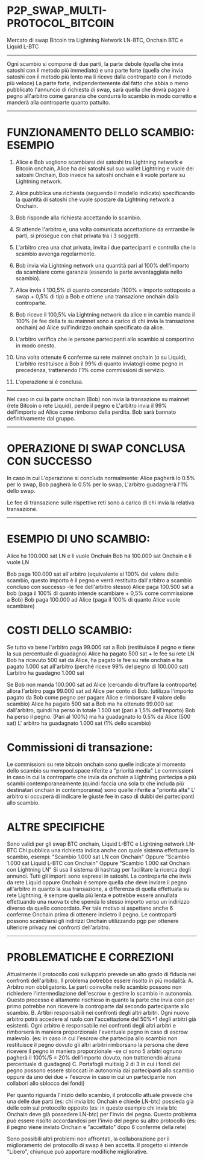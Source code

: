 # P2P_SWAP_MULTI-PROTOCOL_BITCOIN

Mercato di swap Bitcoin tra
Lightning Network LN-BTC, Onchain BTC e Liquid L-BTC
***
Ogni scambio si compone di due parti, la parte debole (quella che invia satoshi con il metodo più immediato) e una parte forte (quella che invia satoshi con il metodo più lento ma li riceve dalla controparte con il metodo più veloce)
La parte forte, indipendentemente dal fatto che abbia o meno pubblicato l'annuncio di richiesta di swap, sarà quella che dovrà pagare il pegno all'arbitro come garanzia che condurrà lo scambio in modo corretto e manderà alla controparte quanto pattuito.
***

# FUNZIONAMENTO DELLO SCAMBIO: ESEMPIO
1. Alice e Bob vogliono scambiarsi dei satoshi tra Lightning network e Bitcoin onchain, Alice ha dei satoshi sul suo wallet Lightning e vuole dei satoshi Onchain, Bob invece ha satoshi onchain e li vuole portare su Lightning network.

2. Alice pubblica una richiesta (seguendo il modello indicato) specificando la quantità di satoshi che vuole spostare da Lightning network a Onchain.

3. Bob risponde alla richiesta accettando lo scambio.

4. Si attende l'arbitro e, una volta comunicata accettazione da entrambe le parti, si prosegue con chat privata tra i 3 soggetti.

5. L'arbitro crea una chat privata, invita i due partecipanti e controlla che lo scambio avvenga regolarmente.

6. Bob invia via Lightning network una quantità pari al 100% dell'importo da scambiare come garanzia (essendo la parte avvantaggiata nello scambio).

7. Alice invia il 100,5% di quanto concordato (100% = importo sottoposto a swap + 0,5% di tip) a Bob e ottiene una transazione onchain dalla controparte.

8. Bob riceve il 100,5% via Lightning network da alice e in cambio manda il 100% (le fee della tx su mainnet sono a carico di chi invia la transazione onchain) ad Alice sull'indirizzo onchain specificato da alice.

9. L'arbitro verifica che le persone partecipanti allo scambio si comportino in modo onesto.

10. Una volta ottenute 6 conferme su rete mainnet onchain (o su Liquid), L'arbitro restituisce a Bob il 99% di quanto inviatogli come pegno in precedenza, trattenendo l'1% come commissioni di servizio.

11. L'operazione si é conclusa.

***
Nel caso in cui la parte onchain (Bob) non invia la transazione su mainnet (rete Bitcoin o rete Liquid), perde il pegno e L'arbitro invia il 99% dell'importo ad Alice come rimborso della perdita. Bob sarà bannato definitivamente dal gruppo.
***

# OPERAZIONE DI SWAP CONCLUSA CON SUCCESSO
In caso in cui L'operazione si concluda normalmente:
Alice pagherà lo 0.5% per lo swap, 
Bob pagherà lo 0.5% per lo swap, 
L'arbitro guadagnerà l'1% dello swap.

Le fee di transazione sulle rispettive reti sono a carico di chi invia la relativa transazione.
***

# ESEMPIO DI UNO SCAMBIO:
Alice ha 100.000 sat LN e li vuole Onchain
Bob ha 100.000 sat Onchain e li vuole LN

Bob paga 100.000 sat all'arbitro (equivalente al 100% del valore dello scambio, questo importo è il pegno e verrà restituito dall'arbitro a scambio concluso con successo -le fee dell'arbitro stesso)
Alice paga 100.500 sat a bob (paga il 100% di quanto intende scambiare + 0,5% come commissione a Bob)
Bob paga 100.000 ad Alice (paga il 100% di quanto Alice vuole scambiare)

# COSTI DELLO SCAMBIO:
Se tutto va bene l'arbitro paga 99.000 sat a Bob (restituisce il pegno e tiene la sua percentuale di guadagno)
Alice ha pagato 500 sat + le fee su rete LN
Bob ha ricevuto 500 sat da Alice, ha pagato le fee su rete onchain e ha pagato 1.000 sat all'arbitro (perché riceve 99% del pegno di 100.000 sat)
Larbitro ha guadagno 1.000 sat

Se Bob non manda 100.000 sat ad Alice (cercando di truffare la controparte) allora l'arbitro paga 99.000 sat ad Alice per conto di Bob. (utilizza l'importo pagato da Bob come pegno per pagare Alice e rimborsare il valore dello scambio)
Alice ha pagato 500 sat a Bob ma ha ottenuto 99.000 sat dall'arbitro, quindi ha perso in totale 1.500 sat (pari a 1,5% dell'importo)
Bob ha perso il pegno. (Pari al 100%) ma ha guadagnato lo 0.5% da Alice (500 sat)
L' arbitro ha guadagnato 1.000 sat (1% dello scambio)


# Commissioni di transazione:
Le commissioni su rete bitcoin onchain sono quelle indicate al momento dello scambio su mempool.space riferite a "priorità media"
Le commissioni in caso in cui la controparte che invia da onchain a Lightning partecipa a più scambi contemporaneamente (quindi faccia una sola tx che includa più destinatari onchain in contemporanea) sono quelle riferite a "priorità alta"
L' arbitro si occuperà di indicare le giuste fee in caso di dubbi dei partecipanti allo scambio.

# ALTRE SPECIFICHE
Sono validi per gli swap BTC onchain, Liquid L-BTC e Lightning network LN-BTC
Chi pubblica una richiesta indica anche con quale sistema effettuare lo scambio, esempi: 
"Scambio 1.000 sat LN con Onchain"
Oppure
"Scambio 1.000 sat Liquid L-BTC con Onchain"
Oppure
"Scambio 1.000 sat Onchain con Lightning LN"
Si usa il sistema di hashtag per facilitare la ricerca degli annunci.
Tutti gli importi sono espressi in satoshi.
La controparte che invia da rete Liquid oppure Onchain é sempre quella che deve inviare il pegno all'arbitro in quanto la sua transazione, a differenza di quella effettuata su rete Lightning, è sempre quella più lenta e potrebbe essere annullata effettuando una nuova tx che spenda lo stesso importo verso un indirizzo diverso da quello concordato. Per tale motivo si aspettano anche 6 conferme Onchain prima di ottenere indietro il pegno.
Le controparti possono scambiarsi gli indirizzi Onchain utilizzando pgp per ottenere ulteriore privacy nei confronti dell'arbitro.


***
# PROBLEMATICHE E CORREZIONI
Attualmente il protocollo così sviluppato prevede un alto grado di fiducia nei confronti dell'arbitro. Il problema potrebbe essere risolto in più modalità:
A. Arbitro non obbligatorio. Le parti coinvolte nello scambio possono non richiedere l'intermediazione dell'escrow e gestire lo scambio in autonomia. Questo processo è altamente rischioso in quanto la parte che invia coin per primo potrebbe non ricevere la controparte dal secondo partecipante allo scambio.
B. Artibri responsabili nei confronti degli altri arbitri. Ogni nuovo arbitro potrà accedere al ruolo con l'accettazione del 50%+1 degli arbitri già esistenti. Ogni arbitro è responsabile nei confronti degli altri arbitri e rimborserà in maniera proporzionale l'eventuale pegno in caso di escrow malevolo. (es: in caso in cui l'escrow che partecipa allo scambio non restituisce il pegno dovuto gli altri arbitri rimborsano la persona che deve ricevere il pegno in maniera proporzionale -se ci sono 5 arbitri ognuno pagherà il 100%/5 = 20% dell'importo dovuto, non trattenendo alcuna percentuale di guadagno)
C. Portafogli multisig 2 di 3 in cui i fondi del pegno possono essere sbloccati in autonomia dai partecipanti allo scambio oppure da uno dei due + l'escrow in caso in cui un partecipante non collabori allo sblocco dei fondi)

Per quanto riguarda l'inizio dello scambio, il protocollo attuale prevede che una delle due parti (es: chi invia btc Onchain e chiede LN-btc) possieda già delle coin sul protocollo opposto (es: in questo esempio chi invia btc Onchain deve già possedere LN-btc) per l'invio del pegno. Questo problema può essere risolto accordandosi per l'invio del pegno su altro protocollo (es: il pegno viene inviato Onchain e "accettato" dopo 6 conferme della rete)


Sono possibili altri problemi non affrontati, la collaborazione per il miglioramento del protocollo di swap è ben accetta.
Il progetto si intende "Libero", chiunque può apportare modifiche migliorative.
